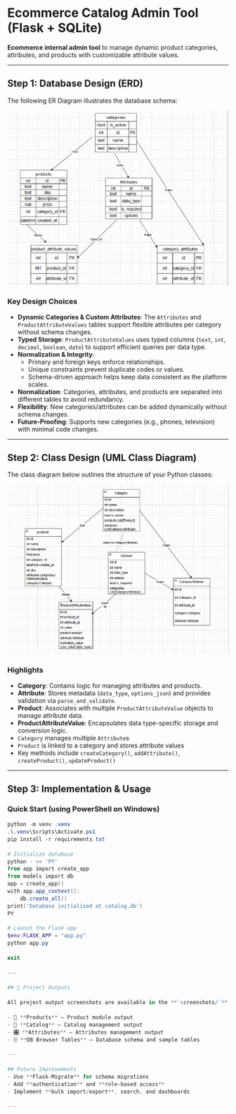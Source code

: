 # Ecommerce Catalog Admin Tool (Flask + SQLite)

**Ecommerce internal admin tool** to manage dynamic product categories, attributes, and products with customizable attribute values.

---

##  Step 1: Database Design (ERD)

The following ER Diagram illustrates the database schema:

![ER Diagram](screenshots/erdiagram.png)

### Key Design Choices
- **Dynamic Categories & Custom Attributes**: The `Attributes` and `ProductAttributeValues` tables support flexible attributes per category without schema changes.
- **Typed Storage**: `ProductAttributeValues` uses typed columns (`text`, `int`, `decimal`, `boolean`, `date`) to support efficient queries per data type.
- **Normalization & Integrity**:
  - Primary and foreign keys enforce relationships.
  - Unique constraints prevent duplicate codes or values.
  - Schema-driven approach helps keep data consistent as the platform scales.
- **Normalization**: Categories, attributes, and products are separated into different tables to avoid redundancy.  
- **Flexibility**: New categories/attributes can be added dynamically without schema changes.  
- **Future-Proofing**: Supports new categories (e.g., phones, television) with minimal code changes.

---

##  Step 2: Class Design (UML Class Diagram)

The class diagram below outlines the structure of your Python classes:

![Class Diagram](screenshots/class_diag.png)

### Highlights
- **Category**: Contains logic for managing attributes and products.
- **Attribute**: Stores metadata (`data_type`, `options_json`) and provides validation via `parse_and_validate`.
- **Product**: Associates with multiple `ProductAttributeValue` objects to manage attribute data.
- **ProductAttributeValue**: Encapsulates data type-specific storage and conversion logic.
- `Category` manages multiple `Attribute`s  
- `Product` is linked to a category and stores attribute values  
- Key methods include `createCategory()`, `addAttribute()`, `createProduct()`, `updateProduct()`  

---

##  Step 3: Implementation & Usage

###  Quick Start (using PowerShell on Windows)
```powershell
python -m venv .venv
.\.venv\Scripts\Activate.ps1
pip install -r requirements.txt

# Initialize database
python - << 'PY'
from app import create_app
from models import db
app = create_app()
with app.app_context():
    db.create_all()
print('Database initialized at catalog.db')
PY

# Launch the Flask app
$env:FLASK_APP = "app.py"
python app.py

exit

---

## 📂 Project Outputs

All project output screenshots are available in the **`screenshots/`** folder:

- 🛒 **Products** – Product module output  
- 📑 **Catalog** – Catalog management output  
- 🎛 **Attributes** – Attributes management output  
- 🗄 **DB Browser Tables** – Database schema and sample tables

---

## Future Improvements
- Use **Flask-Migrate** for schema migrations
- Add **authentication** and **role-based access**
- Implement **bulk import/export**, search, and dashboards

---
